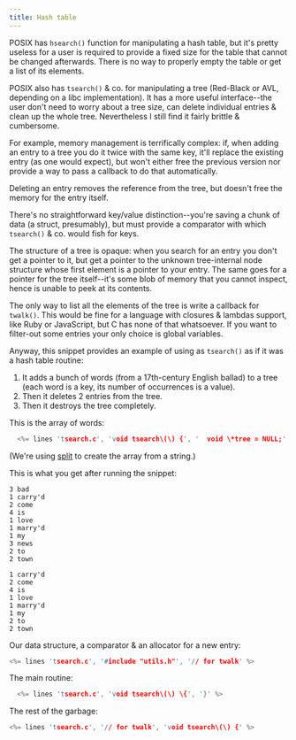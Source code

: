 ```yaml
---
title: Hash table
---
```


POSIX has `hsearch()` function for manipulating a hash table, but it's
pretty useless for a user is required to provide a fixed size for the
table that cannot be changed afterwards. There is no way to properly
empty the table or get a list of its elements.

POSIX also has `tsearch()` & co. for manipulating a tree (Red-Black or
AVL, depending on a libc implementation). It has a more useful
interface--the user don't need to worry about a tree size, can delete
individual entries & clean up the whole tree. Nevertheless I still
find it fairly brittle & cumbersome.

For example, memory management is terrifically complex: if, when
adding an entry to a tree you do it twice with the same key, it'll
replace the existing entry (as one would expect), but won't either
free the previous version nor provide a way to pass a callback to do
that automatically.

Deleting an entry removes the reference from the tree, but doesn't
free the memory for the entry itself.

There's no straightforward key/value distinction--you're saving a
chunk of data (a struct, presumably), but must provide a comparator
with which `tsearch()` & co. would fish for keys.

The structure of a tree is opaque: when you search for an entry you
don't get a pointer to it, but get a pointer to the unknown
tree-internal node structure whose first element is a pointer to your
entry. The same goes for a pointer for the tree itself--it's some blob
of memory that you cannot inspect, hence is unable to peek at its
contents.

The only way to list all the elements of the tree is write a callback
for `twalk()`. This would be fine for a language with closures &
lambdas support, like Ruby or JavaScript, but C has none of that
whatsoever. If you want to filter-out some entries your only choice is
global variables.

Anyway, this snippet provides an example of using as `tsearch()` as if
it was a hash table routine:

1. It adds a bunch of words (from a 17th-century English ballad) to a
   tree (each word is a key, its number of occurrences is a value).
2. Then it deletes 2 entries from the tree.
3. Then it destroys the tree completely.

This is the array of words:

```c
  <%= lines 'tsearch.c', 'void tsearch\(\) {', '  void \*tree = NULL;' %>
```

(We're using [split](#split) to create the array from a string.)

This is what you get after running the snippet:

~~~
3 bad
1 carry'd
2 come
4 is
1 love
1 marry'd
1 my
3 news
2 to
2 town

1 carry'd
2 come
4 is
1 love
1 marry'd
1 my
2 to
2 town
~~~

Our data structure, a comparator & an allocator for a new entry:

```c
<%= lines 'tsearch.c', '#include "utils.h"', '// for twalk' %>
```

The main routine:

```c
  <%= lines 'tsearch.c', 'void tsearch\(\) \{', '}' %>
```


The rest of the garbage:

```c
<%= lines 'tsearch.c', '// for twalk', 'void tsearch\(\) {' %>
```

